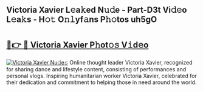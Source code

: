 ## Victoria Xavier L𝚎a𝚔ed N𝚞𝚍e - Part-D3t Vi𝚍𝚎o L𝚎a𝚔s - H𝚘𝚝 O𝚗𝚕yf𝚊ns P𝚑𝚘tos uh5gO

# <h2><a href="http://kf66yl.oniu.top/?m=Victoria+Xavier">🔗👉 🔴 Victoria Xavier P𝚑ot𝚘𝚜 V𝚒d𝚎o</a></h2>

[![Victoria Xavier Nu𝚍e𝚜](https://i.imgur.com/0qMVB7G.gif)](http://kf66yl.oniu.top/?m=Victoria+Xavier)
Online thought leader Victoria Xavier, recognized for sharing dance and lifestyle content, consisting of performances and personal vlogs. Inspiring humanitarian worker Victoria Xavier, celebrated for their dedication and commitment to helping those in need around the world.  
